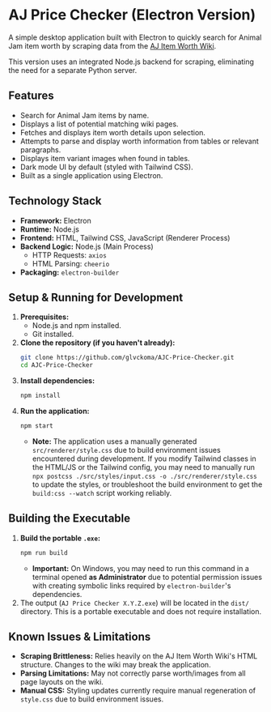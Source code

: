 # AJ Price Checker (Electron Version)

A simple desktop application built with Electron to quickly search for Animal Jam item worth by scraping data from the [AJ Item Worth Wiki](https://aj-item-worth.fandom.com).

This version uses an integrated Node.js backend for scraping, eliminating the need for a separate Python server.

## Features

*   Search for Animal Jam items by name.
*   Displays a list of potential matching wiki pages.
*   Fetches and displays item worth details upon selection.
*   Attempts to parse and display worth information from tables or relevant paragraphs.
*   Displays item variant images when found in tables.
*   Dark mode UI by default (styled with Tailwind CSS).
*   Built as a single application using Electron.

## Technology Stack

*   **Framework:** Electron
*   **Runtime:** Node.js
*   **Frontend:** HTML, Tailwind CSS, JavaScript (Renderer Process)
*   **Backend Logic:** Node.js (Main Process)
    *   HTTP Requests: `axios`
    *   HTML Parsing: `cheerio`
*   **Packaging:** `electron-builder`

## Setup & Running for Development

1.  **Prerequisites:**
    *   Node.js and npm installed.
    *   Git installed.
2.  **Clone the repository (if you haven't already):**
    ```bash
    git clone https://github.com/glvckoma/AJC-Price-Checker.git
    cd AJC-Price-Checker
    ```
3.  **Install dependencies:**
    ```bash
    npm install
    ```
4.  **Run the application:**
    ```bash
    npm start
    ```
    *   **Note:** The application uses a manually generated `src/renderer/style.css` due to build environment issues encountered during development. If you modify Tailwind classes in the HTML/JS or the Tailwind config, you may need to manually run `npx postcss ./src/styles/input.css -o ./src/renderer/style.css` to update the styles, or troubleshoot the build environment to get the `build:css --watch` script working reliably.

## Building the Executable

1.  **Build the portable `.exe`:**
    ```bash
    npm run build
    ```
    *   **Important:** On Windows, you may need to run this command in a terminal opened **as Administrator** due to potential permission issues with creating symbolic links required by `electron-builder`'s dependencies.
2.  The output (`AJ Price Checker X.Y.Z.exe`) will be located in the `dist/` directory. This is a portable executable and does not require installation.

## Known Issues & Limitations

*   **Scraping Brittleness:** Relies heavily on the AJ Item Worth Wiki's HTML structure. Changes to the wiki may break the application.
*   **Parsing Limitations:** May not correctly parse worth/images from all page layouts on the wiki.
*   **Manual CSS:** Styling updates currently require manual regeneration of `style.css` due to build environment issues.

